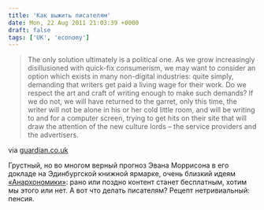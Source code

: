 ```yaml
---
title: 'Как выжить писателям'
date: Mon, 22 Aug 2011 21:03:39 +0000
draft: false
tags: ['UK', 'economy']
---
```


> The only solution ultimately is a political one. As we grow increasingly disillusioned with quick-fix consumerism, we may want to consider an option which exists in many non-digital industries: quite simply, demanding that writers get paid a living wage for their work. Do we respect the art and craft of writing enough to make such demands? If we do not, we will have returned to the garret, only this time, the writer will not be alone in his or her cold little room, and will be writing to and for a computer screen, trying to get hits on their site that will draw the attention of the new culture lords – the service providers and the advertisers.

via [guardian.co.uk](http://www.guardian.co.uk/books/2011/aug/22/are-books-dead-ewan-morrison?CMP=twt_gu)

Грустный, но во многом верный прогноз Эвана Моррисона в его докладе на Эдинбургской книжной ярмарке, очень близкий идеям [«Анархономики»](http://www.ultraculture.net/2011/04/27/anarxonomika/): рано или поздно контент станет бесплатным, хотим мы этого или нет. А вот что делать писателям? Рецепт нетривиальный: пенсия.